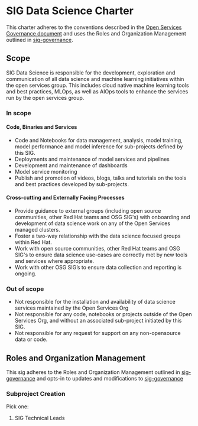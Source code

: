 # SIG Data Science Charter

This charter adheres to the conventions described in the [Open Services Governance document](https://github.com/open-services-group/community/blob/main/governance.md) and uses the Roles and Organization Management outlined in [sig-governance](https://github.com/open-services-group/community/blob/main/committee-steering/governance/sig-governance.md).

## Scope

SIG Data Science is responsible for the development, exploration and communication of all data science and machine learning initiatives within the open services group. This includes cloud native machine learning tools and best practices, MLOps, as well as AIOps tools to enhance the services run by the open services group.


### In scope

#### Code, Binaries and Services

* Code and Notebooks for data management, analysis, model training, model performance and model inference for sub-projects defined by this SIG.
* Deployments and maintenance of model services and pipelines
* Development and maintenance of dashboards
* Model service monitoring
* Publish and promotion of videos, blogs, talks and tutorials on the tools and best practices developed by sub-projects.



#### Cross-cutting and Externally Facing Processes

* Provide guidance to external groups (including open source communities, other Red Hat teams and OSG SIG's) with onboarding and development of data science work on any of the Open Services managed clusters.
* Foster a two-way relationship with the data science focused groups within Red Hat.
* Work with open source communities, other Red Hat teams and OSG SIG's to ensure data science use-cases are correctly met by new tools and services where appropriate.
* Work with other OSG SIG’s to ensure data collection and reporting is ongoing.


### Out of scope

* Not responsible for the installation and availability of data science services maintained by the Open Services Org
* Not responsible for any code, notebooks or projects outside of the Open Services Org, and without an associated sub-project initiated by this SIG.
* Not responsible for any request for support on any non-opensource data or code.

## Roles and Organization Management

This sig adheres to the Roles and Organization Management outlined in [sig-governance](https://github.com/open-services-group/community/blob/main/committee-steering/governance/sig-governance.md)
and opts-in to updates and modifications to [sig-governance](https://github.com/open-services-group/community/blob/main/committee-steering/governance/sig-governance.md )

### Subproject Creation

Pick one:

1. SIG Technical Leads
